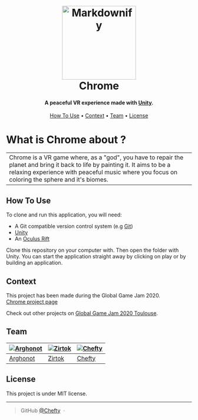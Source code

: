 
<h1 align="center">
  <br>
  <a href="https://globalgamejam.org/2020/games/chrome-0"><img src="https://ggj.s3.amazonaws.com/styles/game_sidebar__wide/featured_image/2020/02/138455/plan_de_travail_-_1.jpg?itok=bRw_KLzC&timestamp=1580720656" alt="Markdownify" width="200"></a>
  <br>
  Chrome
  <br>
</h1>

<h4 align="center">A peaceful VR experience made with <a href="https://unity.com" target="_blank">Unity</a>.</h4>

<!--- <p align="center">
  <a href="https://www.paypal.me/AmitMerchant">
    <img src="https://img.shields.io/badge/$-donate-ff69b4.svg?maxAge=2592000&amp;style=flat">
  </a>
</p>--->

<p align="center">
  <a href="#how-to-use">How To Use</a> •
  <a href="#context">Context</a> •
  <a href="#team">Team</a> •
  <a href="#license">License</a>
</p>

<!---![screenshot](https://lien-vers-un-gif)--->
# What is Chrome about ?
<table>
<tr>
<td>
Chrome is a VR game where, as a "god", you have to repair the planet and bring it back to life by painting it. It aims to be a relaxing experience with peaceful music where you focus on coloring the sphere and it's biomes.
</td>
</tr>
</table>

## How To Use

To clone and run this application, you will need:
- A Git compatible version control system (e.g [Git](https://git-scm.com))
- [Unity](https://unity.com)
- An [Oculus Rift](https://www.oculus.com/rift/)

Clone this repository on your computer with. Then open the folder with Unity.
You can start the application straight away by clicking on play or by building an application.

<!---## Credits
This software uses the following open source packages:
- [INSERT USED OPEN SOURCE ELEMENTS](http://insert-link)
--->

<!---## Support MAYBE FOR LATER
<a href="patreon-link">
	<img src="https://c5.patreon.com/external/logo/become_a_patron_button@2x.png" width="160">
</a>--->

## Context

This project has been made during the Global Game Jam 2020.<br>
[Chrome project page](https://globalgamejam.org/2020/games/chrome-0)

Check out other projects on [Global Game Jam 2020 Toulouse](https://globalgamejam.org/2020/jam-sites/campus-ionis-toulouse).

## Team

[![Arghonot](https://avatars2.githubusercontent.com/u/15033813?v=3&s=144)](https://github.com/Arghonot)  |[![Zirtok](https://avatars2.githubusercontent.com/u/23333299?v=3&s=144)](https://github.com/Zirtok)  |[![Chefty](https://avatars0.githubusercontent.com/u/6494837?v=3&s=144)](https://github.com/Chefty)
---|---|---
[Arghonot](https://github.com/Arghonot)  |[Zirtok](https://github.com/Zirtok)  |[Chefty](https://github.com/Chefty)

## License

This project is under MIT license.

---

> GitHub [@Chefty](https://github.com/Chefty) &nbsp;&middot;&nbsp;

